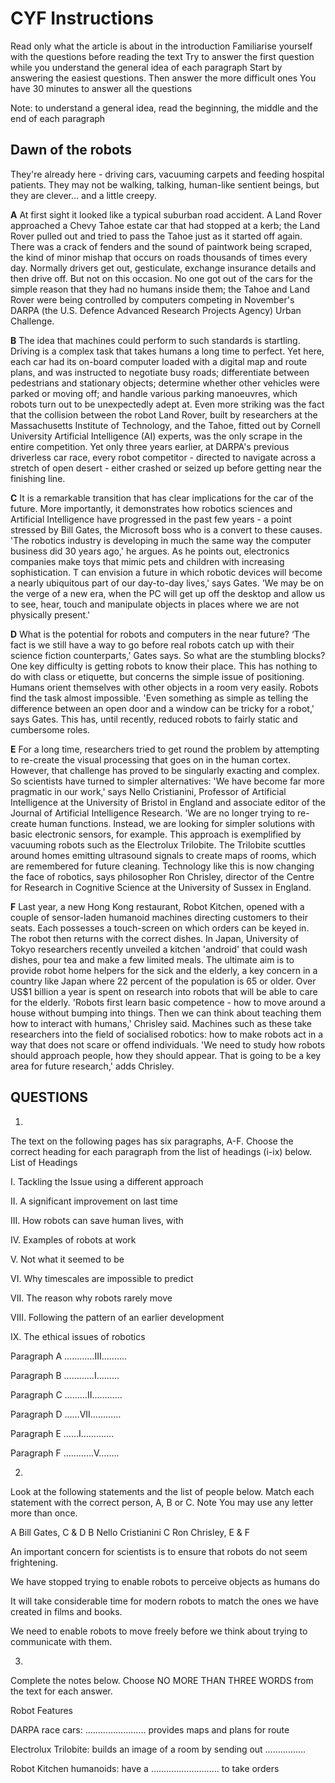 # CYF Instructions


Read only what the article is about in the introduction
Familiarise yourself with the questions before reading the text
Try to answer the first question while you understand the general idea of each paragraph
Start by answering the easiest questions. Then answer the more difficult ones
You have 30 minutes to answer all the questions


Note: to understand a general idea, read the beginning, the middle and the end of each paragraph
 

## Dawn of the robots


They're already here - driving cars, vacuuming carpets and feeding hospital patients. They may not be walking, talking, human-like sentient beings, but they are clever... and a little creepy.

**A**     At first sight it looked like a typical suburban road accident. A Land Rover approached a Chevy Tahoe estate car that had stopped at a kerb; the Land Rover pulled out and tried to pass the Tahoe just as it started off again. There was a crack of fenders and the sound of paintwork being scraped, the kind of minor mishap that occurs on roads thousands of times every day. Normally drivers get out, gesticulate, exchange insurance details and then drive off. But not on this occasion. No one got out of the cars for the simple reason that they had no humans inside them; the Tahoe and Land Rover were being controlled by computers competing in November's DARPA (the U.S. Defence Advanced Research Projects Agency) Urban Challenge.

**B**    The idea that machines could perform to such standards is startling. Driving is a complex task that takes humans a long time to perfect. Yet here, each car had its on-board computer loaded with a digital map and route plans, and was instructed to negotiate busy roads; differentiate between pedestrians and stationary objects; determine whether other vehicles were parked or moving off; and handle various parking manoeuvres, which robots turn out to be unexpectedly adept at. Even more striking was the fact that the collision between the robot Land Rover, built by researchers at the Massachusetts Institute of Technology, and the Tahoe, fitted out by Cornell University Artificial Intelligence (AI) experts, was the only scrape in the entire competition. Yet only three years earlier, at DARPA's previous driverless car race, every robot competitor - directed to navigate across a stretch of open desert - either crashed or seized up before getting near the finishing line.

**C**      It is a remarkable transition that has clear implications for the car of the future. More importantly, it demonstrates how robotics sciences and Artificial Intelligence have progressed in the past few years - a point stressed by Bill Gates, the Microsoft boss who is a convert to these causes. 'The robotics industry is developing in much the same way the computer business did 30 years ago,' he argues. As he points out, electronics companies make toys that mimic pets and children with increasing sophistication. T can envision a future in which robotic devices will become a nearly ubiquitous part of our day-to-day lives,' says Gates. 'We may be on the verge of a new era, when the PC will get up off the desktop and allow us to see, hear, touch and manipulate objects in places where we are not physically present.' 

**D**        What is the potential for robots and computers in the near future? ‘The fact is we still have a way to go before real robots catch up with their science fiction counterparts,’ Gates says. So what are the stumbling blocks? One key difficulty is getting robots to know their place. This has nothing to do with class or etiquette, but concerns the simple issue of positioning. Humans orient themselves with other objects in a room very easily. Robots find the task almost impossible. 'Even something as simple as telling the difference between an open door and a window can be tricky for a robot,' says Gates. This has, until recently, reduced robots to fairly static and cumbersome roles.

**E**        For a long time, researchers tried to get round the problem by attempting to re-create the visual processing that goes on in the human cortex. However, that challenge has proved to be singularly exacting and complex. So scientists have turned to simpler alternatives: 'We have become far more pragmatic in our work,' says Nello Cristianini, Professor of Artificial Intelligence at the University of Bristol in England and associate editor of the Journal of Artificial Intelligence Research. 'We are no longer trying to re-create human functions. Instead, we are looking for simpler solutions with basic electronic sensors, for example. This approach is exemplified by vacuuming robots such as the Electrolux Trilobite. The Trilobite scuttles around homes emitting ultrasound signals to create maps of rooms, which are remembered for future cleaning. Technology like this is now changing the face of robotics, says philosopher Ron Chrisley, director of the Centre for Research in Cognitive Science at the University of Sussex in England.

**F**        Last year, a new Hong Kong restaurant, Robot Kitchen, opened with a couple of sensor-laden humanoid machines directing customers to their seats. Each possesses a touch-screen on which orders can be keyed in. The robot then returns with the correct dishes. In Japan, University of Tokyo researchers recently unveiled a kitchen 'android' that could wash dishes, pour tea and make a few limited meals. The ultimate aim is to provide robot home helpers for the sick and the elderly, a key concern in a country like Japan where 22 percent of the population is 65 or older. Over US$1 billion a year is spent on research into robots that will be able to care for the elderly. 'Robots first learn basic competence - how to move around a house without bumping into things. Then we can think about teaching them how to interact with humans,' Chrisley said. Machines such as these take researchers into the field of socialised robotics: how to make robots act in a way that does not scare or offend individuals. 'We need to study how robots should approach people, how they should appear. That is going to be a key area for future research,' adds Chrisley. 
 
 
## QUESTIONS


1)

The text on the following pages has six paragraphs, A-F.
Choose the correct heading for each paragraph from the list of headings (i-ix) below.
List of Headings

I. Tackling the Issue using a different approach

II. A significant improvement on last time

III. How robots can save human lives, with 

IV. Examples of robots at work

V. Not what it seemed to be

VI. Why timescales are impossible to predict

VII. The reason why robots rarely move

VIII. Following the pattern of an earlier development

IX. The ethical issues of robotics

Paragraph A …………III……….

Paragraph B …………I………

Paragraph C ………II…………

Paragraph D ……VII…………

Paragraph E ……I………….

Paragraph F …………V……..

2)

Look at the following statements and the list of people below. Match each statement with the correct person, A, B or C.
Note You may use any letter more than once.

A Bill Gates, C & D    B Nello Cristianini      C Ron Chrisley, E & F

An important concern for scientists is to ensure that robots do not seem frightening. 

We have stopped trying to enable robots to perceive objects as humans do 

It will take considerable time for modern robots to match the ones we have created in films and books. 

We need to enable robots to move freely before we think about trying to communicate with them.

3)
Complete the notes below. Choose NO MORE THAN THREE WORDS from the text for each answer.

Robot Features

DARPA race cars:                           ……………......... provides maps and plans for route

Electrolux Trilobite:                    	builds an image of a room by sending out …………….

Robot Kitchen humanoids:         	have a ………………......... to take orders
 
 
 
